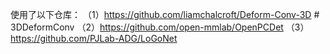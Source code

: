 使用了以下仓库：
（1）https://github.com/liamchalcroft/Deform-Conv-3D  # 3DDeformConv
（2）https://github.com/open-mmlab/OpenPCDet
（3）https://github.com/PJLab-ADG/LoGoNet